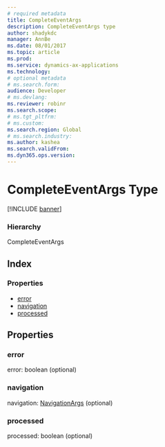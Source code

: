 ```yaml
---
# required metadata
title: CompleteEventArgs
description: CompleteEventArgs type
author: shadykdc
manager: AnnBe
ms.date: 08/01/2017
ms.topic: article
ms.prod: 
ms.service: dynamics-ax-applications
ms.technology: 
# optional metadata
# ms.search.form:
audience: Developer
# ms.devlang: 
ms.reviewer: robinr
ms.search.scope: 
# ms.tgt_pltfrm: 
# ms.custom:
ms.search.region: Global
# ms.search.industry: 
ms.author: kashea
ms.search.validFrom:
ms.dyn365.ops.version:
---
```


# CompleteEventArgs Type

[!INCLUDE [banner](../../../../includes/banner.md)]

### Hierarchy

CompleteEventArgs <br>

## Index

### Properties

* [error](view-model-ipage-icompleteeventargs.md#error)
* [navigation](view-model-ipage-icompleteeventargs.md#navigation)
* [processed](view-model-ipage-icompleteeventargs.md#processed)

## Properties

### error

error: boolean (optional) 




### navigation

navigation: [NavigationArgs](view-model-ipage-inavigationargs.md) (optional) 




### processed

processed: boolean (optional) 




